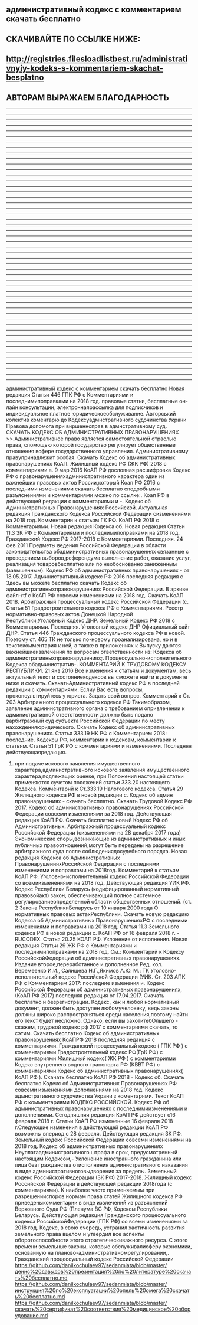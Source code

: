 административный кодекс с комментарием скачать бесплатно
--------------------------------------------------
СКАЧИВАЙТЕ ПО ССЫЛКЕ НИЖЕ:
--------------------------------------------------
http://registries.filesloadlistbest.ru/administrativnyiy-kodeks-s-kommentariem-skachat-besplatno
--------------------------------------------------
АВТОРАМ ВЫРАЖАЕМ БЛАГОДАРНОСТЬ
--------------------------------------------------
--------------------------------------------------
--------------------------------------------------
--------------------------------------------------
--------------------------------------------------
--------------------------------------------------
--------------------------------------------------
--------------------------------------------------
--------------------------------------------------
--------------------------------------------------
--------------------------------------------------
--------------------------------------------------
--------------------------------------------------
--------------------------------------------------
--------------------------------------------------
--------------------------------------------------
--------------------------------------------------
--------------------------------------------------
--------------------------------------------------
--------------------------------------------------
--------------------------------------------------
--------------------------------------------------
--------------------------------------------------
--------------------------------------------------
--------------------------------------------------
--------------------------------------------------
--------------------------------------------------
--------------------------------------------------
--------------------------------------------------
--------------------------------------------------
--------------------------------------------------
--------------------------------------------------
--------------------------------------------------
--------------------------------------------------
--------------------------------------------------
--------------------------------------------------
--------------------------------------------------
--------------------------------------------------
--------------------------------------------------
--------------------------------------------------
--------------------------------------------------
--------------------------------------------------
--------------------------------------------------
--------------------------------------------------
--------------------------------------------------
--------------------------------------------------
--------------------------------------------------
--------------------------------------------------
--------------------------------------------------
--------------------------------------------------
--------------------------------------------------
административный кодекс с комментарием скачать бесплатно Новая редакция Статьи 446 ГПК РФ с Комментариями и последнимипоправками на 2018 год. правовые статьи, бесплатные он-лайн консультации, электроннаярассылка для подписчиков и индивидуальное платное юридическоеобслуживание.  Авторський колектив коментарю до Кодексуадмнстративного судочинства Украни  Правова допомога при виршеннсправ в адмнстративному суд. СКАЧАТЬ КОДЕКС ОБ АДМИНИСТРАТИВНЫХ ПРАВОНАРУШЕНИЯХ >>.Административное право является самостоятельной отраслью права, спомощью которой государство регулирует общественные отношения всфере государственного управления. Административному правупринадлежит особая. Скачать Кодекс об административных правонарушениях КоАП. Жилищный кодекс РФ (ЖК РФ) 2018 с комментариями в. 9 мар 2016  КоАП РФ  дословная расшифровка  Кодекс РФ о правонарушенияхадминистративного характера  один из важнейших правовых актов России,который  Коап РФ 2016 с последними изменениями скачать бесплатно сподробными разъяснениями и комментариями можно по ссылке:. Коап РФ в действующей редакции с комментариями и  -. Кодекс об Административных Правонарушениях Российской. Актуальная редакция Гражданского Кодекса Российской Федерации сизменениями на 2018 год. Комментарии к статьям ГК РФ. КоАП РФ 2018 с Комментариями. Новая редакция Кодекса об. Новая редакция Статьи 11.3 ЗК РФ с Комментариями и последнимипоправками на 2018 год. Гражданский Кодекс РФ 2017-2018 с Комментариями. Последняя. 24 фев 2011  Предметы ведения Российской Федерации в области законодательства обадминистративных правонарушениях  связанные с проведением выборов,референдума выполнение работ, оказание услуг, реализация товаровбесплатно или по необоснованно заниженным (завышенным). Кодекс РФ об административных правонарушениях - от 18.05.2017. Административный кодекс РФ 2016 последняя редакция с
Здесь вы можете бесплатно скачать Кодекс об административныхправонарушениях Российской Федерации. В архиве файл-rtf с КоАП РФ совсеми изменениями на 2018 год. Скачать КоАП 2018. Арбитражный процессуальный кодекс Российской Федерации (с. Статья 51 Градостроительного кодекса РФ с Комментариями. Реестр нормативно-правовых актов Донецкой Народной Республики,Уголовный Кодекс ДНР. Земельный Кодекс РФ 2018 с Комментариями. Последняя. Уголовный кодекс ДНР  Официальный сайт ДНР. Статья 446 Гражданского процессуального кодекса РФ в новой. Поэтому ст. 465 ТК не только по-новому проанализирована, но и в текстекомментария к ней, а также в приложениях к Выпуску даются важнейшиеизвлечения по вопросам ответственности из: Кодекса об административныхправонарушениях;. Процессуально-исполнительного Кодекса обадминистратив-. КОММЕНТАРИЙ К ТРУДОВОМУ КОДЕКСУ РЕСПУБЛИКИ. 21 янв 2016  Все изменения к статьям и документам, весь актуальный текст и состояниекодексов вы сможете найти в документе ниже и скачать. СкачатьАдминистративный кодекс РФ в последней редакции с комментариями. Еслиу Вас есть вопросы, проконсультируйтесь у юриста. Задать свой вопрос. Комментарий к Ст. 203 Арбитражного процессуального кодекса РФ  Такимобразом, заявление административного органа с требованием опривлечении к административной ответственности должно быть подано варбитражный суд субъекта Российской Федерации по месту нахожденияюридического. Скачать Кодекс об административных правонарушениях. Статья 333.19 НК РФ с Комментарием 2018: последние. Кодексы РФ, комментарии к кодексам, комментарии к статьям. Статья 51 ГрК РФ с комментариями и изменениями. Последняя действующаяредакция.
1) при подаче искового заявления имущественного характера,административного искового заявления имущественного характера,подлежащих оценке, при  Положения настоящей статьи применяются сучетом положений статьи 333.20 настоящего Кодекса. Комментарий к Ст.333.19 Налогового кодекса. Статья 29 Жилищного кодекса РФ в новой редакции с. Кодекс об админ правонарушениях - скачать бесплатно. Скачать Трудовой Кодекс РФ 2017. Кодекс об административных правонарушениях Российской Федерации совсеми изменениями за 2018 год. Действующая редакция КоАП РФ. Скачать бесплатно новый Кодекс РФ об Административных. Арбитражный процессуальный кодекс Российской Федерации (сизменениями на 28 декабря 2017 года)  Экономические споры,возникающие из административных и иных публичных правоотношений,могут быть переданы на разрешение арбитражного суда после соблюдениядосудебного порядка. Новая редакция Кодекса об Административных ПравонарушенияхРоссийской Федерации с последними изменениями и поправками на 2018год. Комментарий к статьям КоАП РФ. Уголовно-исполнительный кодекс Российской Федерации со всемиизменениями на 2018 год. Действующая редакция УИК РФ. Кодекс Республики Беларусь (кодифицированный нормативный правовойакт)  закон, обеспечивающий полное системное регулированиеопределенной области общественных отношений. (ст. 2 Закона РеспубликиБеларусь от 10 января 2000 года О нормативных правовых актахРеспублики. Скачать новую редакцию Кодекса об Административных ПравонарушенияхРФ с последними изменениями и поправками на 2018 год. Статья 11.3 Земельного кодекса РФ в новой редакции с. КоАП РФ  от 16 февраля 2018 г. - RUCODEX. Статья 20.25 КОАП РФ. Уклонение от исполнения. Новая редакция Статьи 29 ЖК РФ с Комментариями и последнимипоправками на 2018 год.   См.: Комментарий к Кодексу РоссийскойФедерации об административных правонарушениях. Издание второе,переработанное и дополненное  Ред. кол. Веремеенко И.И., Салищева Н.Г.,Якимов А.Ю. М.: ТК
Уголовно-исполнительный кодекс Российской Федерации (УИК. Ст. 203 АПК РФ с Комментарием 2017: последние изменения и. Кодекс Российской Федерации об административных правонарушениях, (КоАП РФ 2017) последняя редакция от 17.04.2017. Скачать бесплатно и безрегистрации. Кодекс, как и любой нормативный документ, должен быть доступен любомучеловеку, ведь законы должны широко распространяться среди населения,поэтому найти его текст будет несложно. Однако, если вы захотитебОльшего - скажем, трудовой кодекс рф 2017 с комментариями скачать, то сэтим. Скачать бесплатно Кодекс об административных правонарушениях КоАПРФ 2018 последняя редакция с комментариями. Гражданский процессуальный кодекс ( ГПК РФ ) с комментариями Градостроительный кодекс РФ(ГрК РФ) с комментариями  Жилищный кодекс( ЖК РФ ) с комментариями  Кодекс внутреннего водного транспорта РФ (КВВТ РФ) с комментариями  Кодекс об административных правонарушениях( КоАП РФ ). Скачать бесплатно КоАП РФ 2018 - Кодекс об. Скачать бесплатно Кодекс об Административных Правонарушениях РФ совсеми изменениями дополнениями на 2018 год. Кодекс адмнстративного судочинства Украни з коментарями. Текст КоАП РФ с комментариями  КОДЕКС РОССИЙСКОЙ. Кодекс РФ об административных правонарушениях с последнимиизменениями и дополнениями. Сегодняшняя редакция КоАП РФ действует с16 февраля 2018 г. Статьи КоАП РФ измененные 16 февраля 2018 г.Следующие изменения в действующей редакции КоАП РФ возможны впериод с 28 февраля. Действующая редакция ЗК РФ. Земельный кодекс Российской Федерации совсеми изменениями на 2018 год. Кодекс об административных правонарушениях  Неуплатаадминистративного штрафа в срок, предусмотренный настоящим Кодексом,-  Уклонение иностранного гражданина или лица без гражданства отисполнения административного наказания в виде административноговыдворения за пределы. Земельный кодекс Российской Федерации (ЗК РФ) 2017-2018. Жилищный кодекс Российской Федерации в действующей редакции 2018года (с комментариями). К наиболее часто применяемым при разрешенииспоров нормам права статей Жилищного кодекса РФ приведеныкомментарии в виде извлечений из разъяснений Верховного Суда РФ (Пленума ВС РФ,
Кодексы Республики Беларусь. Действующая редакция Гражданского процессуального кодекса РоссийскойФедерации (ГПК РФ) со всеми изменениями за 2018 год. Кодекс, в свою очередь, устранил хаотичность развития земельного права вцелом и утвердил все аспекты оборотоспособности этого стратегическиважного ресурса. С этого времени земельные законы, которые обслуживалисферу экономики, основанную на планово-административномрегулировании,. Гражданский процессуальный кодекс Российской Федерации
https://github.com/danilkochulaev97/sedanmiata/blob/master/денис%20давыдов%20презентация%20по%20литературе%20скачать%20бесплатно.md
https://github.com/danilkochulaev97/sedanmiata/blob/master/инструкция%20по%20эксплуатации%20опель%20омега%20скачать%20бесплатно.md
https://github.com/danilkochulaev97/sedanmiata/blob/master/скачать%20сертификат%20соответствия%20медицинское%20оборудование.md
